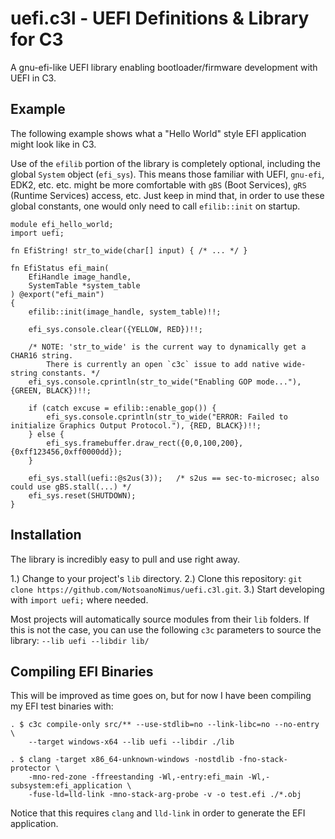 # uefi.c3l - UEFI Definitions & Library for C3
A gnu-efi-like UEFI library enabling bootloader/firmware development with UEFI in C3.


## Example
The following example shows what a "Hello World" style EFI application might look like in C3.

Use of the `efilib` portion of the library is completely optional, including the global `System` object (`efi_sys`). This means those familiar with UEFI, `gnu-efi`, EDK2, etc. etc. might be more comfortable with `gBS` (Boot Services), `gRS` (Runtime Services) access, etc. Just keep in mind that, in order to use these global constants, one would only need to call `efilib::init` on startup.

```c3
module efi_hello_world;
import uefi;

fn EfiString! str_to_wide(char[] input) { /* ... */ }

fn EfiStatus efi_main(
    EfiHandle image_handle,
    SystemTable *system_table
) @export("efi_main")
{
    efilib::init(image_handle, system_table)!!;

    efi_sys.console.clear({YELLOW, RED})!!;

    /* NOTE: 'str_to_wide' is the current way to dynamically get a CHAR16 string.
        There is currently an open `c3c` issue to add native wide-string constants. */
    efi_sys.console.cprintln(str_to_wide("Enabling GOP mode..."), {GREEN, BLACK})!!;

    if (catch excuse = efilib::enable_gop()) {
        efi_sys.console.cprintln(str_to_wide("ERROR: Failed to initialize Graphics Output Protocol."), {RED, BLACK})!!;
    } else {
        efi_sys.framebuffer.draw_rect({0,0,100,200},{0xff123456,0xff0000dd});
    }

    efi_sys.stall(uefi::@s2us(3));   /* s2us == sec-to-microsec; also could use gBS.stall(...) */
    efi_sys.reset(SHUTDOWN);
}

```


## Installation
The library is incredibly easy to pull and use right away.

1.) Change to your project's `lib` directory.
2.) Clone this repository: `git clone https://github.com/NotsoanoNimus/uefi.c3l.git`.
3.) Start developing with `import uefi;` where needed.

Most projects will automatically source modules from their `lib` folders. If this is not the case, you can use the following `c3c` parameters to source the library: `--lib uefi --libdir lib/`


## Compiling EFI Binaries
This will be improved as time goes on, but for now I have been compiling my EFI test binaries with:
```
. $ c3c compile-only src/** --use-stdlib=no --link-libc=no --no-entry \
    --target windows-x64 --lib uefi --libdir ./lib

. $ clang -target x86_64-unknown-windows -nostdlib -fno-stack-protector \
    -mno-red-zone -ffreestanding -Wl,-entry:efi_main -Wl,-subsystem:efi_application \
    -fuse-ld=lld-link -mno-stack-arg-probe -v -o test.efi ./*.obj
```

Notice that this requires `clang` and `lld-link` in order to generate the EFI application.
